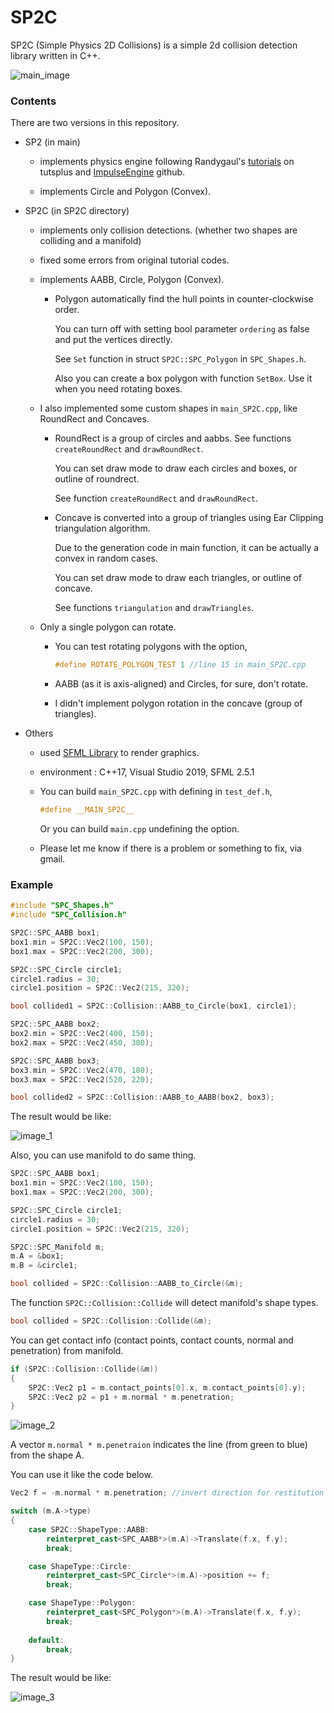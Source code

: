 # SP2C
SP2C (Simple Physics 2D Collisions) is a simple 2d collision detection library written in C++.



![main_image](https://user-images.githubusercontent.com/26345945/159725133-2c1e9574-4a68-4fdf-befa-155dde2f9a22.png)



### Contents


There are two versions in this repository.

* SP2 (in main)

  - implements physics engine following Randygaul's [tutorials](https://tutsplus.com/authors/randy-gaul) on tutsplus and [ImpulseEngine](https://github.com/RandyGaul/ImpulseEngine) github.

  - implements Circle and Polygon (Convex).

    

* SP2C (in SP2C directory)

  - implements only collision detections. (whether two shapes are colliding and a manifold)

  - fixed some errors from original tutorial codes.

  - implements AABB, Circle, Polygon (Convex).

    - Polygon automatically find the hull points in counter-clockwise order.

      You can turn off with setting bool parameter `ordering` as false and put the vertices directly.

      See `Set` function in struct `SP2C::SPC_Polygon` in `SPC_Shapes.h`.

      Also you can create a box polygon with function `SetBox`. Use it when you need rotating boxes.

  - I also implemented some custom shapes in `main_SP2C.cpp`, like RoundRect and Concaves.

    - RoundRect is a group of circles and aabbs. See functions `createRoundRect` and `drawRoundRect`.

      You can set draw mode to draw each circles and boxes, or outline of roundrect.

      See function `createRoundRect` and `drawRoundRect`.

    - Concave is converted into a group of triangles using Ear Clipping triangulation algorithm.
  
      Due to the generation code in main function, it can be actually a convex in random cases.

      You can set draw mode to draw each triangles, or outline of concave.
  
      See functions `triangulation` and `drawTriangles`.
  
  - Only a single polygon can rotate.
  
    - You can test rotating polygons with the option,
  
      ```c++
      #define ROTATE_POLYGON_TEST 1 //line 15 in main_SP2C.cpp
      ```
  
    - AABB (as it is axis-aligned) and Circles, for sure, don't rotate.
    - I didn't implement polygon rotation in the concave (group of triangles).



- Others

  - used [SFML Library](https://www.sfml-dev.org/) to render graphics.

  - environment : C++17, Visual Studio 2019, SFML 2.5.1

  - You can build `main_SP2C.cpp`  with defining in `test_def.h`,

    ```c++
    #define __MAIN_SP2C__
    ```

    Or you can build `main.cpp` undefining the option.

  - Please let me know if there is a problem or something to fix, via gmail.



### Example


```c++
#include "SPC_Shapes.h"
#include "SPC_Collision.h"

SP2C::SPC_AABB box1;
box1.min = SP2C::Vec2(100, 150);
box1.max = SP2C::Vec2(200, 300);

SP2C::SPC_Circle circle1;
circle1.radius = 30;
circle1.position = SP2C::Vec2(215, 320);

bool collided1 = SP2C::Collision::AABB_to_Circle(box1, circle1);

SP2C::SPC_AABB box2;
box2.min = SP2C::Vec2(400, 150);
box2.max = SP2C::Vec2(450, 300);

SP2C::SPC_AABB box3;
box3.min = SP2C::Vec2(470, 180);
box3.max = SP2C::Vec2(520, 220);

bool collided2 = SP2C::Collision::AABB_to_AABB(box2, box3);
```

The result would be like:

![image_1](https://user-images.githubusercontent.com/26345945/159725306-675ef833-3c34-4cc4-b01b-310ffb4c656b.png)



Also, you can use manifold to do same thing.

```c++
SP2C::SPC_AABB box1;
box1.min = SP2C::Vec2(100, 150);
box1.max = SP2C::Vec2(200, 300);

SP2C::SPC_Circle circle1;
circle1.radius = 30;
circle1.position = SP2C::Vec2(215, 320);

SP2C::SPC_Manifold m;
m.A = &box1;
m.B = &circle1;

bool collided = SP2C::Collision::AABB_to_Circle(&m);
```

The function `SP2C::Collision::Collide` will detect manifold's shape types.

```c++
bool collided = SP2C::Collision::Collide(&m);
```



You can get contact info (contact points, contact counts, normal and penetration) from manifold.

```c++
if (SP2C::Collision::Collide(&m))
{
	SP2C::Vec2 p1 = m.contact_points[0].x, m.contact_points[0].y);
	SP2C::Vec2 p2 = p1 + m.normal * m.penetration;
}
```

![image_2](https://user-images.githubusercontent.com/26345945/159725399-bb04cb00-1287-4724-a2a4-dfcd6b702ccd.png)



A vector `m.normal * m.penetraion` indicates the line (from green to blue) from the shape A.

You can use it like the code below.

```c++
Vec2 f = -m.normal * m.penetration; //invert direction for restitution

switch (m.A->type)
{
	case SP2C::ShapeType::AABB:
		reinterpret_cast<SPC_AABB*>(m.A)->Translate(f.x, f.y);
        break;

    case ShapeType::Circle:
	    reinterpret_cast<SPC_Circle*>(m.A)->position += f;
    	break;

	case ShapeType::Polygon:
		reinterpret_cast<SPC_Polygon*>(m.A)->Translate(f.x, f.y);
		break;
		
	default:
		break;
}
```

The result would be like:

![image_3](https://user-images.githubusercontent.com/26345945/159725513-9bc72251-dcec-4919-b6fa-443b3edcb41b.gif)



